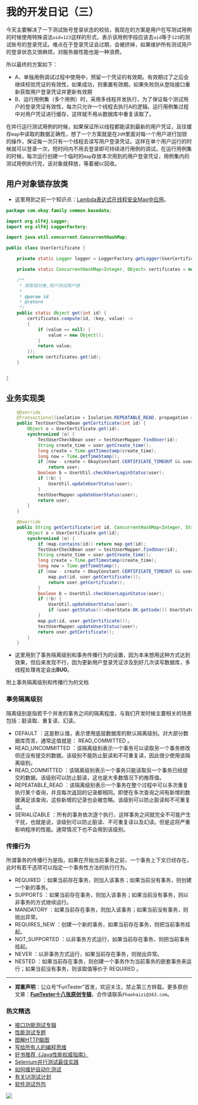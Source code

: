 # 我的开发日记（三）

今天主要解决了一下测试账号登录状态的校验，我现在的方案是用户在写测试用例的时候使用特殊语法`uid=123`这样的形式，表示该用例字段应该去`uid`等于`123`的测试账号的登录凭证。难点在于登录凭证会过期，会被挤掉，如果维护所有测试用户的登录状态又很麻烦，对服务器性能也是一种浪费。

所以最终的方案如下：

* A、单独用例调试过程中使用中，预留一个凭证的有效期。有效期过了之后会继续校验凭证的有效性，如果成功，则重置有效期，如果失败则从登陆接口重新获取用户登录凭证并更新有效期
* B、运行用例集（多个用例）时，采用多线程并发执行，为了保证每个测试用户的登录凭证有效性，每次只允许一个线程去执行A的逻辑。运行用例集过程中对用户凭证进行缓存，这样就不用从数据库中重复读取了。

在并行运行测试用例的时候，如果保证所以线程都能读到最新的用户凭证，且往缓存`map`中读取的数据正确性，想了一个方案就是在`JVM`里面对每一个用户进行加锁的操作，保证每一次只有一个线程去读写用户登录凭证。这样在单个用户运行的时候就可以登录一次，短时间内不用去登录即可持续进行用例的调试。在运行用例集的时候，每次运行创建一个临时的`map`存放本次用到的用户登录凭证，用例集内的测试用例执行完，该对象就释放，等着被`GC`回收。

## 用户对象锁存放类


* 这里用到之前一个知识点：[Lambda表达式在线程安全Map中应用](https://mp.weixin.qq.com/s/zZjB5aOWh4a_k1eoEsR5ww)。

```Java
package com.okay.family.common.basedata;

import org.slf4j.Logger;
import org.slf4j.LoggerFactory;

import java.util.concurrent.ConcurrentHashMap;

public class UserCertificate {

    private static Logger logger = LoggerFactory.getLogger(UserCertificate.class);

    private static ConcurrentHashMap<Integer, Object> certificates = new ConcurrentHashMap<>();

    /**
     * 获取锁对象,用户测试用户锁
     *
     * @param id
     * @return
     */
    public static Object get(int id) {
        certificates.compute(id, (key, value) ->
        {
            if (value == null) {
                value = new Object();
            }
            return value;
        });
        return certificates.get(id);
    }


}

```

## 业务实现类


```Java
    @Override
    @Transactional(isolation = Isolation.REPEATABLE_READ, propagation = Propagation.REQUIRES_NEW)
    public TestUserCheckBean getCertificate(int id) {
        Object o = UserCertificate.get(id);
        synchronized (o) {
            TestUserCheckBean user = testUserMapper.findUser(id);
            String create_time = user.getCreate_time();
            long create = Time.getTimestamp(create_time);
            long now = Time.getTimeStamp();
            if (now - create < OkayConstant.CERTIFICATE_TIMEOUT && user.getStatus() == UserState.OK.getCode())
                return user;
            boolean b = UserUtil.checkUserLoginStatus(user);
            if (!b) {
                UserUtil.updateUserStatus(user);
            }
            testUserMapper.updateUserStatus(user);
            return user;
        }
    }

    @Override
    public String getCertificate(int id, ConcurrentHashMap<Integer, String> map) {
        Object o = UserCertificate.get(id);
        synchronized (o) {
            if (map.contains(id)) return map.get(id);
            TestUserCheckBean user = testUserMapper.findUser(id);
            String create_time = user.getCreate_time();
            long create = Time.getTimestamp(create_time);
            long now = Time.getTimeStamp();
            if (now - create < OkayConstant.CERTIFICATE_TIMEOUT && user.getStatus() == UserState.OK.getCode()) {
                map.put(id, user.getCertificate());
                return user.getCertificate();
            }
            boolean b = UserUtil.checkUserLoginStatus(user);
            if (!b) {
                UserUtil.updateUserStatus(user);
                if (user.getStatus()!=UserState.OK.getCode()) UserStatusException.fail();
            }
            map.put(id, user.getCertificate());
            testUserMapper.updateUserStatus(user);
            return user.getCertificate();
        }
    }
```
* 这里用到了事务隔离级别和事务传播行为的设置，因为本来想用这种方式达到效果，但后来发现不行，因为更新用户登录凭证涉及到好几次读写数据库，多线程处理肯定会出**BUG**。

附上事务隔离级别和传播行为的文档

### 事务隔离级别

隔离级别是指若干个并发的事务之间的隔离程度，与我们开发时候主要相关的场景包括：脏读取、重复读、幻读。

* DEFAULT ：这是默认值，表示使用底层数据库的默认隔离级别。对大部分数据库而言，通常这值就是： READ_COMMITTED 。 
* READ_UNCOMMITTED ：该隔离级别表示一个事务可以读取另一个事务修改但还没有提交的数据。该级别不能防止脏读和不可重复读，因此很少使用该隔离级别。 
* READ_COMMITTED ：该隔离级别表示一个事务只能读取另一个事务已经提交的数据。该级别可以防止脏读，这也是大多数情况下的推荐值。 
* REPEATABLE_READ ：该隔离级别表示一个事务在整个过程中可以多次重复执行某个查询，并且每次返回的记录都相同。即使在多次查询之间有新增的数据满足该查询，这些新增的记录也会被忽略。该级别可以防止脏读和不可重复读。 
* SERIALIZABLE ：所有的事务依次逐个执行，这样事务之间就完全不可能产生干扰，也就是说，该级别可以防止脏读、不可重复读以及幻读。但是这将严重影响程序的性能。通常情况下也不会用到该级别。

### 传播行为

所谓事务的传播行为是指，如果在开始当前事务之前，一个事务上下文已经存在，此时有若干选项可以指定一个事务性方法的执行行为。

* REQUIRED ：如果当前存在事务，则加入该事务；如果当前没有事务，则创建一个新的事务。 
* SUPPORTS ：如果当前存在事务，则加入该事务；如果当前没有事务，则以非事务的方式继续运行。 
* MANDATORY ：如果当前存在事务，则加入该事务；如果当前没有事务，则抛出异常。 
* REQUIRES_NEW ：创建一个新的事务，如果当前存在事务，则把当前事务挂起。 
* NOT_SUPPORTED ：以非事务方式运行，如果当前存在事务，则把当前事务挂起。 
* NEVER ：以非事务方式运行，如果当前存在事务，则抛出异常。 
* NESTED ：如果当前存在事务，则创建一个事务作为当前事务的嵌套事务来运行；如果当前没有事务，则该取值等价于 REQUIRED 。 

--- 
* **郑重声明**：公众号“FunTester”首发，欢迎关注，禁止第三方转载。更多原创文章：**[FunTester十八张原创专辑](https://mp.weixin.qq.com/s/Le-tpC79pIpacHXGOkkYWw)**，合作请联系`Fhaohaizi@163.com`。

### 热文精选

- [接口功能测试专辑](https://mp.weixin.qq.com/mp/appmsgalbum?action=getalbum&album_id=1321895538945638401&__biz=MzU4MTE2NDEyMQ==#wechat_redirect)
- [性能测试专题](https://mp.weixin.qq.com/mp/appmsgalbum?action=getalbum&album_id=1319027448301961218&__biz=MzU4MTE2NDEyMQ==#wechat_redirect)
- [图解HTTP脑图](https://mp.weixin.qq.com/s/100Vm8FVEuXs0x6rDGTipw)
- [写给所有人的编程思维](https://mp.weixin.qq.com/s/Oj33UCnYfbUgzsBzEm2GPQ)
- [好书推荐《Java性能权威指南》](https://mp.weixin.qq.com/s/YWd5Yx6n7887g1lMLTcsWQ)
- [Selenium并行测试最佳实践](https://mp.weixin.qq.com/s/-RsQZaT5pH8DHPvm0L8Hjw)
- [如何维护自动化测试](https://mp.weixin.qq.com/s/4eh4AN_MiatMSkoCMtY3UA)
- [有关UI测试计划](https://mp.weixin.qq.com/s/D0fMXwJF754a7Mr5ARY5tQ)
- [软件测试外包](https://mp.weixin.qq.com/s/sYQfb2PiQptcT0o_lLpBqQ)

![](https://mmbiz.qpic.cn/mmbiz_jpg/13eN86FKXzCxr0Sa2MXpNKicZE024zJm73r4hrjticMMYViagtaSXxwsyhmRmOrdXPXfS5zB2ILHtaqNSoWGRwa8Q/640?wx_fmt=jpeg&tp=webp&wxfrom=5&wx_lazy=1&wx_co=1)